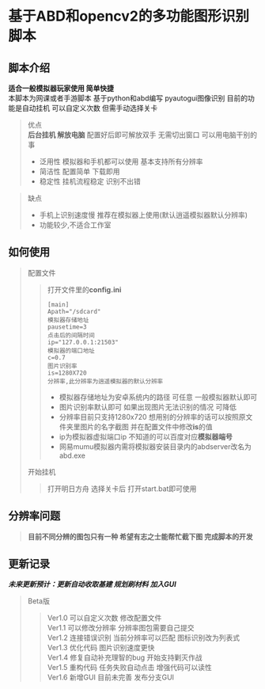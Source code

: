 # 基于ABD和opencv2的多功能图形识别脚本
## 脚本介绍
__适合一般模拟器玩家使用 简单快捷__  
本脚本为网课或者手游脚本 基于python和abd编写 pyautogui图像识别 
目前的功能是自动挂机 可以自定义次数 但需手动选择关卡
>优点   
>__后台挂机 解放电脑__ 配置好后即可解放双手 无需切出窗口 可以用电脑干别的事  
>* 泛用性 模拟器和手机都可以使用 基本支持所有分辨率  
>* 简洁性 配置简单 下载即用  
>* 稳定性 挂机流程稳定 识别不出错  

>缺点  
>* 手机上识别速度慢 推荐在模拟器上使用(默认逍遥模拟器默认分辨率)  
>* 功能较少,不适合工作室  

## 如何使用
>配置文件  
>>打开文件里的**config.ini**
>>```
>>[main]       
>>Apath="/sdcard"  
>>模拟器存储地址                
>>pausetime=3  
>>点击后的间隔时间        
>>ip="127.0.0.1:21503"  
>>模拟器的端口地址         
>>c=0.7  
>>图片识别率  
>>is=1280X720  
>>分辨率,此分辨率为逍遥模拟器的默认分辨率  
>>```
>>* 模拟器存储地址为安卓系统内的路径 可任意 一般模拟器默认即可  
>>* 图片识别率默认即可 如果出现图片无法识别的情况 可降低
>>* 分辨率目前只支持1280x720 想用别的分辨率的话可以按照原文件夹里图片的名字截图 并在配置文件中修改**is**的值
>>* ip为模拟器虚拟端口ip 不知道的可以百度对应**模拟器端号**  
>>* 网易mumu模拟器内需将模拟器安装目录内的abdserver改名为abd.exe  
>
>开始挂机
>>打开明日方舟 选择关卡后 打开start.bat即可使用

## 分辨率问题
>**目前不同分辨的图包只有一种 希望有志之士能帮忙截下图 完成脚本的开发**

## 更新记录
***未来更新预计：更新自动收取基建 规划刷材料 加入GUI***
>Beta版
>>Ver1.0  可以自定义次数 修改配置文件  
>>Ver1.1 可以修改分辨率 分辨率图包需要自己提交  
>>Ver1.2 连接错误识别 当前分辨率可以匹配 图标识别改为列表式  
>>Ver1.3 优化代码 图片识别速度更快  
>>Ver1.4 修复自动补充理智的bug 开始支持剿灭作战  
>>Ver1.5 重构代码 任务失败自动点击 增强代码可以读性  
>>Ver1.6 新增GUI 目前未完善 发布分支GUI  
